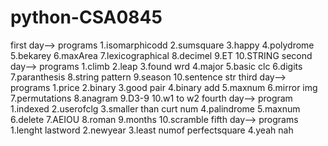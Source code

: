 # python-CSA0845
first day-->
programs
1.isomarphicodd
2.sumsquare
3.happy
4.polydrome
5.bekarey
6.maxArea
7.lexicographical
8.decimel
9.ET
10.STRING
second day-->
programs
1.climb
2.leap
3.found wrd
4.major
5.basic clc
6.digits
7.paranthesis
8.string pattern
9.season
10.sentence str
third day-->
programs
1.price
2.binary
3.good pair
4.binary add
5.maxnum
6.mirror img
7.permutations
8.anagram
9.D3-9
10.w1 to w2
fourth day-->
program
1.indexed
2.userofclg
3.smaller than curt num
4.palindrome
5.maxnum
6.delete
7.AEIOU
8.roman
9.months
10.scramble
fifth day-->
programs
1.lenght lastword
2.newyear
3.least numof perfectsquare
4.yeah nah
